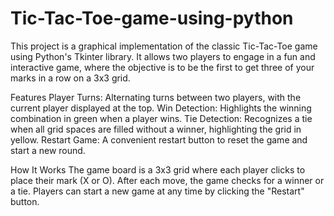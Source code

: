 # Tic-Tac-Toe-game-using-python
This project is a graphical implementation of the classic Tic-Tac-Toe game using Python's Tkinter library. It allows two players to engage in a fun and interactive game, where the objective is to be the first to get three of your marks in a row on a 3x3 grid.

Features
Player Turns: Alternating turns between two players, with the current player displayed at the top.
Win Detection: Highlights the winning combination in green when a player wins.
Tie Detection: Recognizes a tie when all grid spaces are filled without a winner, highlighting the grid in yellow.
Restart Game: A convenient restart button to reset the game and start a new round.

How It Works
The game board is a 3x3 grid where each player clicks to place their mark (X or O).
After each move, the game checks for a winner or a tie.
Players can start a new game at any time by clicking the "Restart" button.
